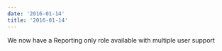 ```yaml
---
date: '2016-01-14'
title: '2016-01-14'
---
```


We now have a Reporting only role available with multiple user support


